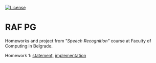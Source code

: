 [![License](https://img.shields.io/badge/License-Apache%202.0-blue.svg)](https://opensource.org/licenses/Apache-2.0)

# RAF PG

Homeworks and project from *"Speech Recognition"* course at Faculty of Computing in Belgrade.

Homework 1: [statement](https://github.com/jelic98/raf_pg/blob/master/homework_1/homework_1.pdf), [implementation](https://github.com/jelic98/raf_pg/tree/master/homework_1)
